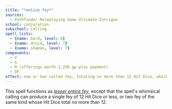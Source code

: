 ```yaml
---
title: "*entice fey*"
sources:
  - Pathfinder Roleplaying Game Ultimate Intrigue
school: conjuration
subschool: calling
spell_lists:
  - {name: bard, level: 6}
  - {name: druid, level: 7}
  - {name: shaman, level: 7}
components:
  - V
  - S
  - M (offerings worth 1,250 gp plus payment)
  - DF
effect: one or two called fey, totaling no more than 12 Hit Dice, which can't appear more than 30 ft. apart
---
```


This spell functions as [*lesser entice fey*](/spells/lesser-entice-fey/), except that the spell's whimsical calling can produce a single fey of 12 Hit Dice or less, or two fey of the same kind whose Hit Dice total no more than 12.

